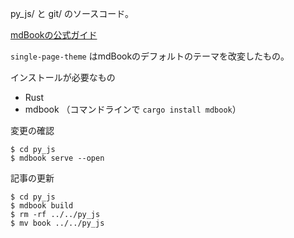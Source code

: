 py_js/ と git/ のソースコード。

[mdBookの公式ガイド](https://rust-lang.github.io/mdBook/index.html)

`single-page-theme` はmdBookのデフォルトのテーマを改変したもの。

インストールが必要なもの
- Rust
- mdbook （コマンドラインで `cargo install mdbook`）

変更の確認

```shell
$ cd py_js
$ mdbook serve --open
```

記事の更新

```shell
$ cd py_js
$ mdbook build
$ rm -rf ../../py_js
$ mv book ../../py_js
```
